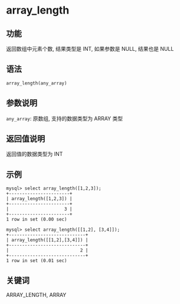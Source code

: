 # array_length

## 功能

返回数组中元素个数, 结果类型是 INT, 如果参数是 NULL, 结果也是 NULL

## 语法

```Haskell
array_length(any_array)
```

## 参数说明

`any_array`: 原数组, 支持的数据类型为 ARRAY 类型

## 返回值说明

返回值的数据类型为 INT

## 示例

```plain text
mysql> select array_length([1,2,3]);
+-----------------------+
| array_length([1,2,3]) |
+-----------------------+
|                     3 |
+-----------------------+
1 row in set (0.00 sec)

mysql> select array_length([[1,2], [3,4]]);
+-----------------------------+
| array_length([[1,2],[3,4]]) |
+-----------------------------+
|                           2 |
+-----------------------------+
1 row in set (0.01 sec)
```

## 关键词

ARRAY_LENGTH, ARRAY
